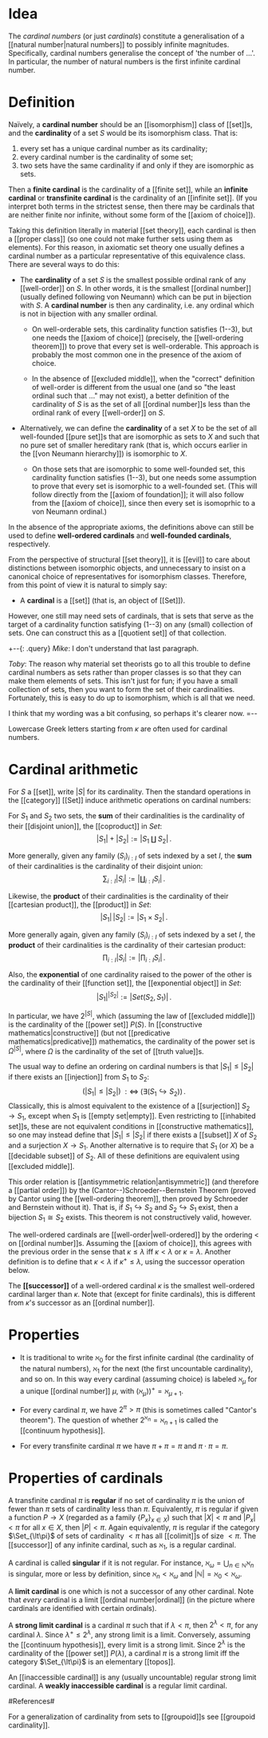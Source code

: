 # Idea #

The _cardinal numbers_ (or just _cardinals_) constitute a generalisation of a [[natural number|natural numbers]] to possibly infinite magnitudes.  Specifically, cardinal numbers generalise the concept of 'the number of ...'.  In particular, the number of natural numbers is the first infinite cardinal number.

# Definition #

Naïvely, a **cardinal number** should be an [[isomorphism]] class of [[set]]s, and the **cardinality** of a set $S$ would be its isomorphism class.  That is:
1. every set has a unique cardinal number as its cardinality;
1. every cardinal number is the cardinality of some set;
1. two sets have the same cardinality if and only if they are isomorphic as sets.

Then a **finite cardinal** is the cardinality of a [[finite set]], while an **infinite cardinal** or **transfinite cardinal** is the cardinality of an [[infinite set]].  (If you interpret both terms in the strictest sense, then there may be cardinals that are neither finite nor infinite, without some form of the [[axiom of choice]]).

Taking this definition literally in material [[set theory]], each cardinal is then a [[proper class]] (so one could not make further sets using them as elements).  For this reason, in axiomatic set theory one usually defines a cardinal number as a particular representative of this equivalence class.  There are several ways to do this:

* The __cardinality__ of a set $S$ is the smallest possible ordinal rank of any [[well-order]] on $S$.  In other words, it is the smallest [[ordinal number]] (usually defined following von Neumann) which can be put in bijection with $S$.  A __cardinal number__ is then any cardinality, i.e. any ordinal which is not in bijection with any smaller ordinal.

  * On well-orderable sets, this cardinality function satisfies (1--3), but one needs the [[axiom of choice]] (precisely, the [[well-ordering theorem]]) to prove that every set is well-orderable.  This approach is probably the most common one in the presence of the axiom of choice.

  * In the absence of [[excluded middle]], when the "correct" definition of well-order is different from the usual one (and so "the least ordinal such that ..." may not exist), a better definition of the cardinality of $S$ is as the set of all [[ordinal number]]s less than the ordinal rank of every [[well-order]] on $S$.

* Alternatively, we can define the __cardinality__ of a set $X$ to be the set of all well-founded [[pure set]]s that are isomorphic as sets to $X$ and such that no pure set of smaller hereditary rank (that is, which occurs earlier in the [[von Neumann hierarchy]]) is isomorphic to $X$.

  * On those sets that are isomorphic to some well-founded set, this cardinality function satisfies (1--3), but one needs some assumption to prove that every set is isomorphic to a well-founded set.  (This will follow directly from the [[axiom of foundation]]; it will also follow from the [[axiom of choice]], since then every set is isomoprhic to a von Neumann ordinal.)

In the absence of the appropriate axioms, the definitions above can still be used to define __well-ordered cardinals__ and __well-founded cardinals__, respectively.

From the perspective of structural [[set theory]], it is [[evil]] to care about distinctions between isomorphic objects, and unnecessary to insist on a canonical choice of representatives for isomorphism classes.  Therefore, from this point of view it is natural to simply say:

* A __cardinal__ is a [[set]] (that is, an object of [[Set]]).

However, one still may need sets of cardinals, that is sets that serve as the target of a cardinality function satisfying (1--3) on any (small) collection of sets.  One can construct this as a [[quotient set]] of that collection.

+--{: .query}
_Mike_: I don't understand that last paragraph.

_Toby_:  The reason why material set theorists go to all this trouble to define cardinal numbers as sets rather than proper classes is so that they can make them elements of sets.  This isn\'t just for fun; if you have a small collection of sets, then you want to form the set of their cardinalities.  Fortunately, this is easy to do up to isomorphism, which is all that we need.

I think that my wording was a bit confusing, so perhaps it\'s clearer now.
=--

Lowercase Greek letters starting from $\kappa$ are often used for cardinal numbers.

# Cardinal arithmetic #

For $S$ a [[set]], write $|S|$ for its cardinality. Then the standard operations in the [[category]] [[Set]] induce arithmetic operations on cardinal numbers:

For $S_1$ and $S_2$ two sets, the **sum** of their cardinalities is the cardinality of their [[disjoint union]], the [[coproduct]] in $Set$:
$$
  |S_1| + |S_2| := |S_1 \amalg S_2|
  \,.
$$

More generally, given any family $(S_i)_{i: I}$ of sets indexed by a set $I$, the **sum** of their cardinalities is the cardinality of their disjoint union:
$$
  \sum_{i: I} |S_i| := |\coprod_{i: I} S_i|
  \,.
$$

Likewise, the **product** of their cardinalities is the cardinality of their [[cartesian product]], the [[product]] in $Set$:
$$
  |S_1| \, |S_2| := |S_1 \times S_2|
  \,.
$$

More generally again, given any family $(S_i)_{i: I}$ of sets indexed by a set $I$, the **product** of their cardinalities is the cardinality of their cartesian product:
$$
  \prod_{i: I} |S_i| := |\prod_{i: I} S_i|
  \,.
$$

Also, the **exponential** of one cardinality raised to the power of the other is the cardinality of their [[function set]], the [[exponential object]] in $Set$:
$$
  |S_1|^{|S_2|} := |Set(S_2,S_1)|
  \,.
$$

In particular, we have $2^{|S|}$, which (assuming the law of [[excluded middle]]) is the cardinality of the [[power set]] $P(S)$.  In [[constructive mathematics|constructive]] (but not [[predicative mathematics|predicative]]) mathematics, the cardinality of the power set is $\Omega^{|S|}$, where $\Omega$ is the cardinality of the set of [[truth value]]s.

The usual way to define an ordering on cardinal numbers is that $|S_1| \leq |S_2|$ if there exists an [[injection]] from $S_1$ to $S_2$:
$$
  (|S_1| \leq |S_2|)
  \;:\Leftrightarrow\;
  (\exists (S_1 \hookrightarrow S_2))
  \,.
$$
Classically, this is almost equivalent to the existence of a [[surjection]] $S_2 \to S_1$, except when $S_1$ is [[empty set|empty]].  Even restricting to [[inhabited set]]s, these are not equivalent conditions in [[constructive mathematics]], so one may instead define that $|S_1| \leq |S_2|$ if there exists a [[subset]] $X$ of $S_2$ and a surjection $X \to S_1$.  Another alternative is to require that $S_1$ (or $X$) be a [[decidable subset]] of $S_2$.  All of these definitions are equivalent using [[excluded middle]].

This order relation is [[antisymmetric relation|antisymmetric]] (and therefore a [[partial order]]) by the (Cantor--)Schroeder--Bernstein Theorem (proved by Cantor using the [[well-ordering theorem]], then proved by Schroeder and Bernstein without it).  That is, if $S_1 \hookrightarrow S_2$ and $S_2 \hookrightarrow S_1$ exist, then a bijection $S_1 \cong S_2$ exists.  This theorem is not constructively valid, however.

The well-ordered cardinals are [[well-order|well-ordered]] by the ordering $\lt$ on [[ordinal number]]s.  Assuming the [[axiom of choice]], this agrees with the previous order in the sense that $\kappa \leq \lambda$ iff $\kappa \lt \lambda$ or $\kappa = \lambda$.  Another definition is to define that $\kappa \lt \lambda$ if $\kappa^+ \leq \lambda$, using the successor operation below.

The __[[successor]]__ of a well-ordered cardinal $\kappa$ is the smallest well-ordered cardinal larger than $\kappa$.  Note that (except for finite cardinals), this is different from $\kappa$\'s successor as an [[ordinal number]].


# Properties #

* It is traditional to write $\aleph_0$ for the first infinite cardinal (the cardinality of the natural numbers), $\aleph_1$ for the next (the first uncountable cardinality), and so on.  In this way every cardinal (assuming choice) is labeled $\aleph_\mu$ for a unique [[ordinal number]] $\mu$, with $(\aleph_\mu))^+ = \aleph_{\mu+1}$.

* For every cardinal $\pi$, we have $2^\pi \gt \pi$ (this is sometimes called "Cantor's theorem").  The question of whether $2^{\aleph_n} = \aleph_{n+1}$ is called the [[continuum hypothesis]].

* For every transfinite cardinal $\pi$ we have $\pi+\pi = \pi$ and $\pi \cdot \pi = \pi$.


# Properties of cardinals #

A transfinite cardinal $\pi$ is **regular** if no set of cardinality $\pi$ is the union of fewer than $\pi$ sets of cardinality less than $\pi$.  Equivalently, $\pi$ is regular if given a function $P \to X$ (regarded as a family $\{P_x\}_{x\in X}$) such that $|X| \lt \pi$ and $|P_x| \lt \pi$ for all $x \in X$, then $|P| \lt \pi$.  Again equivalently, $\pi$ is regular if the category $\Set_{\lt\pi}$ of sets of cardinality $\lt\pi$ has all [[colimit]]s of size $\lt\pi$.  The [[successor]] of any infinite cardinal, such as $\aleph_1$, is a regular cardinal.

A cardinal is called **singular** if it is not regular.  For instance, $\aleph_\omega = \bigcup_{n\in \mathbb{N}} \aleph_n$ is singular, more or less by definition, since $\aleph_n\lt\aleph_\omega$ and $|\mathbb{N}| = \aleph_0 \lt\aleph_\omega$.

A **limit cardinal** is one which is not a successor of any other cardinal.  Note that _every_ cardinal is a limit [[ordinal number|ordinal]] (in the picture where cardinals are identified with certain ordinals).

A **strong limit cardinal** is a cardinal $\pi$ such that if $\lambda\lt \pi$, then $2^\lambda\lt\pi$, for any cardinal $\lambda$. Since $\lambda^+ \le 2^\lambda$, any strong limit is a limit. Conversely, assuming the [[continuum hypothesis]], every limit is a strong limit.  Since $2^\lambda$ is the cardinality of the [[power set]] $P(\lambda)$, a cardinal $\pi$ is a strong limit iff the category $\Set_{\lt\pi}$ is an elementary [[topos]].

An [[inaccessible cardinal]] is any (usually uncountable) regular strong limit cardinal.  A **weakly inaccessible cardinal** is a regular limit cardinal.


#References#

For a generalization of cardinality from sets to [[groupoid]]s see [[groupoid cardinality]].
